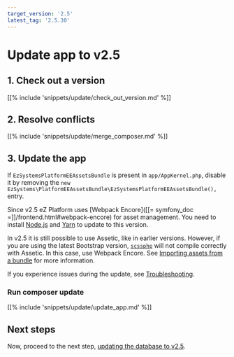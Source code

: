 ```yaml
---
target_version: '2.5'
latest_tag: '2.5.30'
---
```


# Update app to v2.5

## 1. Check out a version

[[% include 'snippets/update/check_out_version.md' %]]

## 2. Resolve conflicts

[[% include 'snippets/update/merge_composer.md' %]]

## 3. Update the app

If `EzSystemsPlatformEEAssetsBundle` is present in `app/AppKernel.php`, 
disable it by removing the `new EzSystems\PlatformEEAssetsBundle\EzSystemsPlatformEEAssetsBundle(),` entry.

Since v2.5 eZ Platform uses [Webpack Encore]([[= symfony_doc =]]/frontend.html#webpack-encore) for asset management.
You need to install [Node.js](https://nodejs.org/en/) and [Yarn](https://yarnpkg.com/lang/en/docs/install) to update to this version.

In v2.5 it is still possible to use Assetic, like in earlier versions.
However, if you are using the latest Bootstrap version, [`scssphp`](https://github.com/leafo/scssphp)
will not compile correctly with Assetic.
In this case, use Webpack Encore. See [Importing assets from a bundle](project_organization.md#importing-assets-from-a-bundle) for more information.

If you experience issues during the update, see [Troubleshooting](troubleshooting.md#cloning-failed-using-an-ssh-key).

### Run composer update

[[% include 'snippets/update/update_app.md' %]]

## Next steps

Now, proceed to the next step, [updating the database to v2.5](update_db_to_2.5.md).
